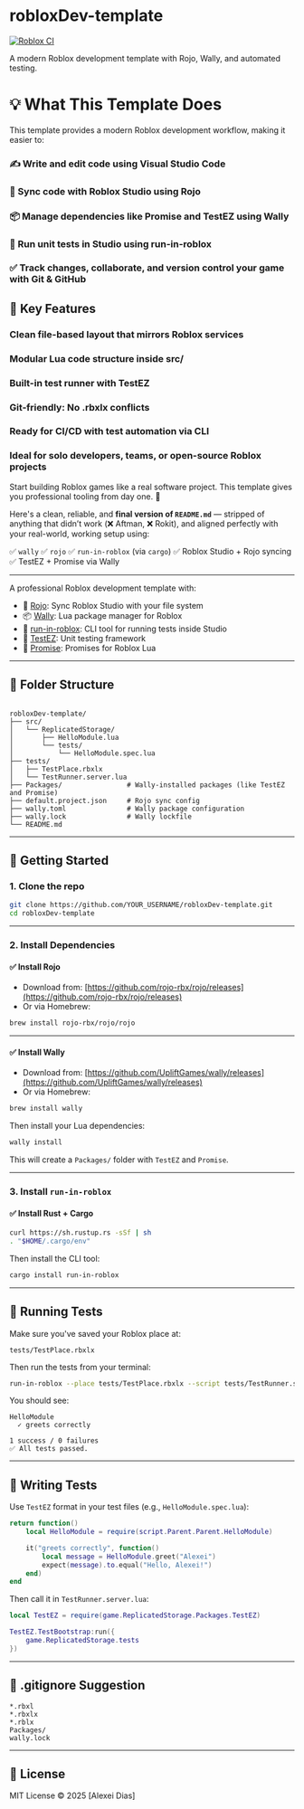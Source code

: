 # robloxDev-template

[![Roblox CI](https://github.com/<your-username>/robloxDev-template/actions/workflows/test.yml/badge.svg)](https://github.com/<your-username>/robloxDev-template/actions)

A modern Roblox development template with Rojo, Wally, and automated testing.


# 💡 What This Template Does
This template provides a modern Roblox development workflow, making it easier to:

### ✍️ Write and edit code using Visual Studio Code

### 🔄 Sync code with Roblox Studio using Rojo

### 📦 Manage dependencies like Promise and TestEZ using Wally

### 🧪 Run unit tests in Studio using run-in-roblox

### ✅ Track changes, collaborate, and version control your game with Git & GitHub

## 🧱 Key Features

### Clean file-based layout that mirrors Roblox services

### Modular Lua code structure inside src/

### Built-in test runner with TestEZ

### Git-friendly: No .rbxlx conflicts

### Ready for CI/CD with test automation via CLI

### Ideal for solo developers, teams, or open-source Roblox projects

Start building Roblox games like a real software project. This template gives you professional tooling from day one. 🎯

Here's a clean, reliable, and **final version of `README.md`** — stripped of anything that didn’t work (❌ Aftman, ❌ Rokit), and aligned perfectly with your real-world, working setup using:

✅ `wally`
✅ `rojo`
✅ `run-in-roblox` (via `cargo`)
✅ Roblox Studio + Rojo syncing
✅ TestEZ + Promise via Wally

---

A professional Roblox development template with:

- 🧰 [Rojo](https://github.com/rojo-rbx/rojo): Sync Roblox Studio with your file system
- 📦 [Wally](https://github.com/UpliftGames/wally): Lua package manager for Roblox
- 🧪 [run-in-roblox](https://github.com/rojo-rbx/run-in-roblox): CLI tool for running tests inside Studio
- 🔬 [TestEZ](https://github.com/Roblox/testez): Unit testing framework
- 🤝 [Promise](https://github.com/evaera/promise): Promises for Roblox Lua

---

## 📁 Folder Structure

```

robloxDev-template/
├── src/
│   └── ReplicatedStorage/
│       ├── HelloModule.lua
│       └── tests/
│           └── HelloModule.spec.lua
├── tests/
│   ├── TestPlace.rbxlx
│   └── TestRunner.server.lua
├── Packages/                # Wally-installed packages (like TestEZ and Promise)
├── default.project.json     # Rojo sync config
├── wally.toml               # Wally package configuration
├── wally.lock               # Wally lockfile
└── README.md

````

---

## 🚀 Getting Started

### 1. Clone the repo

```bash
git clone https://github.com/YOUR_USERNAME/robloxDev-template.git
cd robloxDev-template
````

---

### 2. Install Dependencies

#### ✅ Install Rojo

* Download from: [https://github.com/rojo-rbx/rojo/releases](https://github.com/rojo-rbx/rojo/releases)
* Or via Homebrew:

```bash
brew install rojo-rbx/rojo/rojo
```

---

#### ✅ Install Wally

* Download from: [https://github.com/UpliftGames/wally/releases](https://github.com/UpliftGames/wally/releases)
* Or via Homebrew:

```bash
brew install wally
```

Then install your Lua dependencies:

```bash
wally install
```

This will create a `Packages/` folder with `TestEZ` and `Promise`.

---

### 3. Install `run-in-roblox`

#### ✅ Install Rust + Cargo

```bash
curl https://sh.rustup.rs -sSf | sh
. "$HOME/.cargo/env"
```

Then install the CLI tool:

```bash
cargo install run-in-roblox
```

---

## 🧪 Running Tests

Make sure you've saved your Roblox place at:

```
tests/TestPlace.rbxlx
```

Then run the tests from your terminal:

```bash
run-in-roblox --place tests/TestPlace.rbxlx --script tests/TestRunner.server.lua
```

You should see:

```
HelloModule
  ✓ greets correctly

1 success / 0 failures
✅ All tests passed.
```

---

## 🧠 Writing Tests

Use `TestEZ` format in your test files (e.g., `HelloModule.spec.lua`):

```lua
return function()
	local HelloModule = require(script.Parent.Parent.HelloModule)

	it("greets correctly", function()
		local message = HelloModule.greet("Alexei")
		expect(message).to.equal("Hello, Alexei!")
	end)
end
```

Then call it in `TestRunner.server.lua`:

```lua
local TestEZ = require(game.ReplicatedStorage.Packages.TestEZ)

TestEZ.TestBootstrap:run({
	game.ReplicatedStorage.tests
})
```

---

## 🧼 .gitignore Suggestion

```gitignore
*.rbxl
*.rbxlx
*.rblx
Packages/
wally.lock
```

---

## 📜 License

MIT License © 2025 \[Alexei Dias]

```

